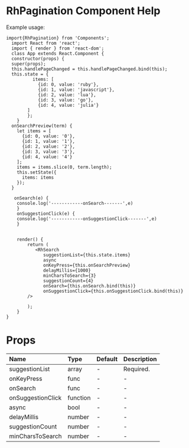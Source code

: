 # RhPagination Component Help
Example usage:
    
  	import{RhPagination} from 'Components';
	  import React from 'react';
	  import { render } from 'react-dom';
	  class App extends React.Component {
	  constructor(props) {
	  super(props);
	  this.handlePageChanged = this.handlePageChanged.bind(this);
	  this.state = {
			  items: [
		        {id: 0, value: 'ruby'},
		        {id: 1, value: 'javascript'},
		        {id: 2, value: 'lua'},
		        {id: 3, value: 'go'},
		        {id: 4, value: 'julia'}
       		]
			};
		}
	  onSearchPreview(term) {
	    let items = [
	      {id: 0, value: '0'},
	      {id: 1, value: '1'},
	      {id: 2, value: '2'},
	      {id: 3, value: '3'},
	      {id: 4, value: '4'}
	    ];
	    items = items.slice(0, term.length);
	    this.setState({
	      items: items
	    });
	  }

	   onSearch(e) {
		console.log('------------onSearch-------',e)
	    }
		onSuggestionClick(e) {
		console.log('------------onSuggestionClick-------',e)
	    }
	

		render() {
			return (
			   <RhSearch
		          suggestionList={this.state.items}
		          async
		          onKeyPress={this.onSearchPreview}
		          delayMillis={1000}
		          minCharsToSearch={3}
		          suggestionCount={4}
		          onSearch={this.onSearch.bind(this)}
		          onSuggestionClick={this.onSuggestionClick.bind(this)}
       		/>

			);
		}
	}


# Props
|  Name             |  Type    |  Default |  Description |
|:------            |:------   |:---------|:-------------|
| suggestionList          | array    |    -    |Required. |
| onKeyPress              | func  |-|-|
| onSearch              | func  |-|- |
| onSuggestionClick              | function  |-|-|
| async              | bool  |-|-|
| delayMillis              | number  |-|-|
| suggestionCount              | number  |-|-|
| minCharsToSearch              | number  |-|-|